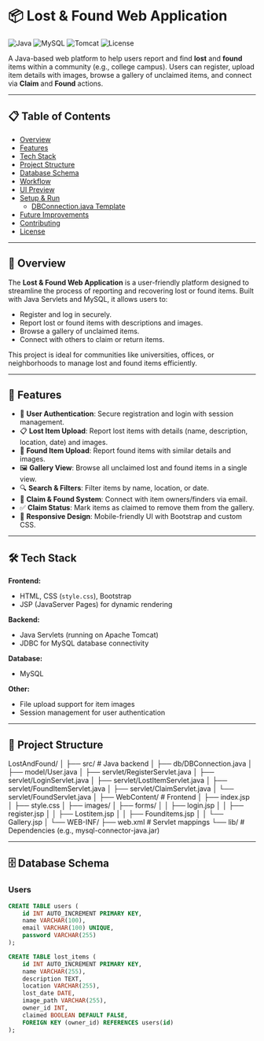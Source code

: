 # 📦 Lost & Found Web Application

![Java](https://img.shields.io/badge/Java-17+-blue.svg)
![MySQL](https://img.shields.io/badge/MySQL-8.0+-orange.svg)
![Tomcat](https://img.shields.io/badge/Apache_Tomcat-9+-red.svg)
![License](https://img.shields.io/badge/License-MIT-green.svg)

A Java-based web platform to help users report and find **lost** and **found** items within a community (e.g., college campus). Users can register, upload item details with images, browse a gallery of unclaimed items, and connect via **Claim** and **Found** actions.

---

## 📋 Table of Contents

- [Overview](#-overview)
- [Features](#-features)
- [Tech Stack](#%EF%B8%8F-tech-stack)
- [Project Structure](#-project-structure)
- [Database Schema](#%EF%B8%8F-database-schema)
- [Workflow](#-workflow)
- [UI Preview](#-ui-preview)
- [Setup & Run](#%EF%B8%8F-setup--run)
  - [DBConnection.java Template](#dbconnectionjava-template)
- [Future Improvements](#-future-improvements)
- [Contributing](#-contributing)
- [License](#-license)

---

## 📌 Overview

The **Lost & Found Web Application** is a user-friendly platform designed to streamline the process of reporting and recovering lost or found items. Built with Java Servlets and MySQL, it allows users to:
- Register and log in securely.
- Report lost or found items with descriptions and images.
- Browse a gallery of unclaimed items.
- Connect with others to claim or return items.

This project is ideal for communities like universities, offices, or neighborhoods to manage lost and found items efficiently.

---

## 🚀 Features

- 🔐 **User Authentication**: Secure registration and login with session management.
- 📋 **Lost Item Upload**: Report lost items with details (name, description, location, date) and images.
- 🧾 **Found Item Upload**: Report found items with similar details and images.
- 🖼 **Gallery View**: Browse all unclaimed lost and found items in a single view.
- 🔍 **Search & Filters**: Filter items by name, location, or date.
- 📩 **Claim & Found System**: Connect with item owners/finders via email.
- ✅ **Claim Status**: Mark items as claimed to remove them from the gallery.
- 📱 **Responsive Design**: Mobile-friendly UI with Bootstrap and custom CSS.

---

## 🛠️ Tech Stack

**Frontend:**
- HTML, CSS (`style.css`), Bootstrap
- JSP (JavaServer Pages) for dynamic rendering

**Backend:**
- Java Servlets (running on Apache Tomcat)
- JDBC for MySQL database connectivity

**Database:**
- MySQL

**Other:**
- File upload support for item images
- Session management for user authentication

---

## 📂 Project Structure
LostAndFound/
│
├── src/ # Java backend
│ ├── db/DBConnection.java
│ ├── model/User.java
│ ├── servlet/RegisterServlet.java
│ ├── servlet/LoginServlet.java
│ ├── servlet/LostItemServlet.java
│ ├── servlet/FoundItemServlet.java
│ ├── servlet/ClaimServlet.java
│ └── servlet/FoundServlet.java
│
├── WebContent/ # Frontend
│ ├── index.jsp
│ ├── style.css
│ ├── images/
│ ├── forms/
│ │ ├── login.jsp
│ │ ├── register.jsp
│ │ ├── Lostitem.jsp
│ │ ├── Founditems.jsp
│ │ └── Gallery.jsp
│
└── WEB-INF/
├── web.xml # Servlet mappings
└── lib/ # Dependencies (e.g., mysql-connector-java.jar)


---

## 🗄️ Database Schema  

### Users  
```sql
CREATE TABLE users (
    id INT AUTO_INCREMENT PRIMARY KEY,
    name VARCHAR(100),
    email VARCHAR(100) UNIQUE,
    password VARCHAR(255)
);

CREATE TABLE lost_items (
    id INT AUTO_INCREMENT PRIMARY KEY,
    name VARCHAR(255),
    description TEXT,
    location VARCHAR(255),
    lost_date DATE,
    image_path VARCHAR(255),
    owner_id INT,
    claimed BOOLEAN DEFAULT FALSE,
    FOREIGN KEY (owner_id) REFERENCES users(id)
);








